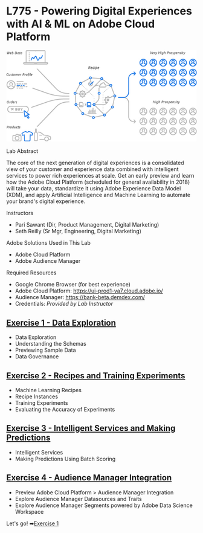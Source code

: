 # L775 - Powering Digital Experiences with AI & ML on Adobe Cloud Platform

![Product Purchase Propensity Diagram](images/ProductPurchasePropensityDiagram.jpg)

Lab Abstract

The core of the next generation of digital experiences is a consolidated view of your customer and experience data combined with intelligent services to power rich experiences at scale. Get an early preview and learn how the Adobe Cloud Platform (scheduled for general availability in 2018) will take your data, standardize it using Adobe Experience Data Model (XDM), and apply Artificial Intelligence and Machine Learning to automate your brand's digital experience.

Instructors
- Pari Sawant (Dir, Product Management, Digital Marketing)
- Seth Reilly (Sr Mgr, Engineering, Digital Marketing)

Adobe Solutions Used in This Lab
- Adobe Cloud Platform
- Adobe Audience Manager

Required Resources
- Google Chrome Browser (for best experience)
- Adobe Cloud Platform: https://ui-prod1-va7.cloud.adobe.io/
- Audience Manager: https://bank-beta.demdex.com/
- Credentials: *Provided by Lab Instructor*

## [Exercise 1 - Data Exploration](exercise1)
- Data Exploration
- Understanding the Schemas
- Previewing Sample Data
- Data Governance

## [Exercise 2 - Recipes and Training Experiments](exercise2)

- Machine Learning Recipes
- Recipe Instances
- Training Experiments
- Evaluating the Accuracy of Experiments

## [Exercise 3 - Intelligent Services and Making Predictions](exercise3)
- Intelligent Services
- Making Predictions Using Batch Scoring

## [Exercise 4 - Audience Manager Integration](exercise4)
- Preview Adobe Cloud Platform > Audience Manager Integration
- Explore Audience Manager Datasources and Traits
- Explore Audience Manager Segments powered by Adobe Data Science Workspace

Let's go! ➡[Exercise 1](exercise1/README.md)
